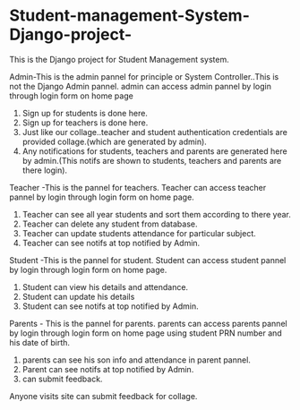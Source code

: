 # Student-management-System-Django-project-
This is the Django project for Student Management system.

Admin-This is the admin pannel for principle or System Controller..This is not the Django Admin pannel.
admin can access admin pannel by login through login form on home page
1. Sign up for students is done here.
2. Sign up for teachers is done here.
3. Just like our collage..teacher and student authentication credentials are provided collage.(which are generated by admin).
4. Any notifications for students, teachers and parents are generated here by admin.(This notifs are shown to students, teachers and parents are there login).

Teacher -This is the pannel for teachers. Teacher can access teacher pannel by login through login form on home page.
1. Teacher can see all year students and sort them according to there year.
2. Teacher can delete any student from database.
3. Teacher can update students attendance for particular subject.
4. Teacher can see notifs at top notified by Admin.

Student -This is the pannel for student. Student can access student pannel by login through login form on home page.
1. Student can view his details and attendance.
2. Student can update his details
4. Student can see notifs at top notified by Admin.

Parents - This is the pannel for parents. parents can access parents pannel by login through login form on home page using student PRN number and his date of birth.

1. parents can see his son info and attendance in parent pannel.
2. Parent can see notifs at top notified by Admin.
3. can submit feedback.

Anyone visits site can submit feedback for collage.


